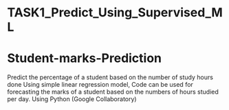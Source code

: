 # TASK1_Predict_Using_Supervised_ML
# Student-marks-Prediction
Predict the percentage of a student based on the number of study hours
done Using simple linear regression model, 
Code can be used for forecasting the marks of a student based on the numbers of hours studied per day. 
Using  Python (Google Collaboratory)

